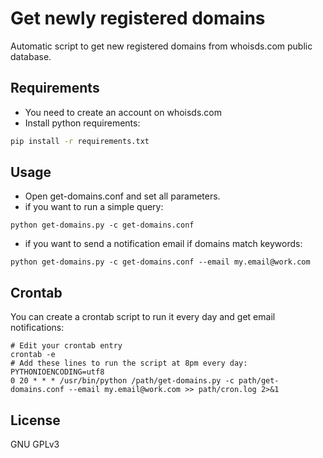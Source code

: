 # Get newly registered domains

Automatic script to get new registered domains from whoisds.com public database.

## Requirements

* You need to create an account on whoisds.com
* Install python requirements:

```sh
pip install -r requirements.txt
```

## Usage

* Open get-domains.conf and set all parameters. 
* if you want to run a simple query:
```
python get-domains.py -c get-domains.conf
```

* if you want to send a notification email if domains match keywords: 
```
python get-domains.py -c get-domains.conf --email my.email@work.com
```

## Crontab

You can create a crontab script to run it every day and get email notifications:
```
# Edit your crontab entry
crontab -e
# Add these lines to run the script at 8pm every day:
PYTHONIOENCODING=utf8
0 20 * * * /usr/bin/python /path/get-domains.py -c path/get-domains.conf --email my.email@work.com >> path/cron.log 2>&1
```

## License

GNU GPLv3
